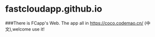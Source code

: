 # fastcloudapp.github.io
###There is FCapp's Web.
The app all in https://coco.codemao.cn/ (中文),welcome use it!

